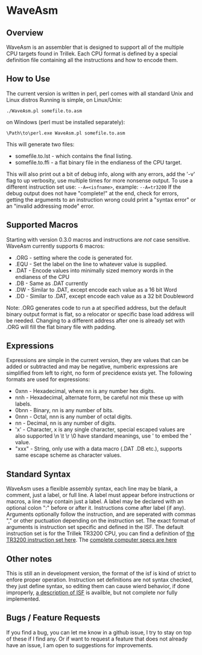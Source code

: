 WaveAsm
====

Overview
----

WaveAsm is an assembler that is designed to support all of the multiple CPU targets found in Trillek.
Each CPU format is defined by a special definition file containing all the instructions and how to encode them.

How to Use
----

The current version is written in perl, perl comes with all standard Unix and Linux distros
Running is simple, on Linux/Unix:

	./WaveAsm.pl somefile.to.asm

on Windows (perl must be installed separately):

	\Path\to\perl.exe WaveAsm.pl somefile.to.asm

This will generate two files:
 - somefile.to.lst - which contains the final listing.
 - somefile.to.ffi - a flat binary file in the endianess of the CPU target.

This will also print out a bit of debug info, along with any errors, add the '-v' flag to up verbosity, use multiple times for more nonsense output.
To use a different instruction set use:  `--A=<isfname>`, example: `--A=tr3200`
If the debug output does not have "complete!" at the end, check for errors, getting the arguments to an instruction wrong could print a "syntax error" or an "invalid addressing mode" error.

Supported Macros
----
Starting with version 0.3.0 macros and instructions are *not* case sensitive.
WaveAsm currently supports 6 macros:
 - .ORG - setting where the code is generated for.
 - .EQU - Set the label on the line to whatever value is supplied.
 - .DAT - Encode values into minimally sized memory words in the endianess of the CPU
 - .DB - Same as .DAT currently
 - .DW - Similar to .DAT, except encode each value as a 16 bit Word
 - .DD - Similar to .DAT, except encode each value as a 32 bit Doubleword

Note:
.ORG generates code to run a at specified address, but the default binary output format is flat, so a relocator or specific base load address will be needed.
Changing to a different address after one is already set with .ORG will fill the flat binary file with padding.

Expressions
----
Expressions are simple in the current version, they are values that can be added or subtracted and may be negative, numberic expressions are simplified from left to right, no form of precidence exists yet.
The following formats are used for expressions:
 - 0xnn - Hexadecimal, where nn is any number hex digits.
 - nnh - Hexadecimal, alternate form, be careful not mix these up with labels.
 - 0bnn - Binary, nn is any number of bits.
 - 0nnn - Octal, nnn is any number of octal digits.
 - nn - Decimal, nn is any number of digits.
 - 'x' - Character, x is any single character, special escaped values are also supported \n \t \r \0 have standard meanings, use \' to embed the ' value.
 - "xxx" - String, only use with a data macro (.DAT .DB etc.), supports same escape scheme as character values.

Standard Syntax
----
WaveAsm uses a flexible assembly syntax, each line may be blank, a comment, just a label, or full line.
A label must appear before instructions or macros, a line may contain just a label.
A label may be declared with an optional colon ":" before or after it.
Instructions come after label (if any).
Arguments optionally follow the instruction, and are seperated with commas "," or other puctuation depending on the instruction set.
The exact format of arguments is instruction set specific and defined in the ISF.
The default instruction set is for the Trillek TR3200 CPU,
you can find a definition of [the TR3200 instruction set here](https://github.com/trillek-team/trillek-computer/blob/master/TR3200.md).
The [complete computer specs are here](https://github.com/trillek-team/trillek-computer/)

Other notes
----
This is still an in development version, the format of the isf is kind of strict to enfore proper operation.
Instruction set definitions are not syntax checked, they just define syntax, so editing them can cause wierd behavior, if done improperly, [a description of ISF](ISF.md) is availble, but not complete nor fully implemented.

Bugs / Feature Requests
----
If you find a bug, you can let me know in a github issue, I try to stay on top of these if I find any.
Or if want to request a feature that does not already have an issue, I am open to suggestions for improvements.

